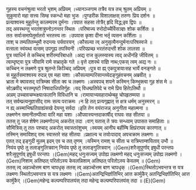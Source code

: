 

  
गुहस्य वचनंश्रुत्वा भरतो भृशम् अप्रियम् ।ध्यानञ्जगाम तत्रैव यत्र तच् श्रुतम् अप्रियम्  ॥   
सुकुमारो महा सत्त्वः सिम्ह स्कन्धो महा भुजः ।पुण्डरीक विशालाक्षस् तरुणः प्रिय दर्शनः  ॥   
प्रत्याश्वस्य मुहूर्तन्तु कालम्परम दुर्मनाः ।पपात सहसा तोत्रैर् हृदि विद्ध;इव द्विपः  ॥   
तद् अवस्थन्तु भरतंशत्रुघ्नोऽनन्तर स्थितः ।परिष्वज्य रुरोदोच्चैर्विसञ्ज्ञः शोक कर्शितः  ॥   
ततः सर्वाःसमापेतुर्मातरो भरतस्य ताः ।उपवास कृशा दीना भर्तृ व्यसन कर्शिताः  ॥   
ताश् च तम्पतितम्भूमौ रुदन्त्यः पर्यवारयन् ।कौसल्या त्व् अनुसृत्यैनन्दुर्मनाःपरिषस्वजे  ॥   
वत्सला स्वंयथा वत्सम् उपगूह्य तपस्विनी ।परिपप्रच्छ भरतंरुदन्ती शोक लालसा  ॥   
पुत्र व्याधिर्न ते कच्चिच् शरीरम्परिबाधते ।अद्य राज कुलस्यास्य त्वद् अधीनंहि जीवितम्  ॥   
त्वाम्दृष्ट्वा पुत्र जीवामि रामे सभ्रातृके गते  ॥ वृत्ते दशरथे राज्ञि नाथ;एकस् त्वम् अद्य नः  ॥   
कच्चिन् न लक्ष्मणे पुत्र श्रुतन्ते किञ्चिद् अप्रियम् ।पुत्र वा ह्य् एकपुत्रायाःसह भार्ये वनङ्गते  ॥   
स मुहूर्तंसमाश्वस्य रुदन्न् एव महा यशाः ।कौसल्याम्परिसान्त्व्येदङ्गुहंवचनम् अब्रवीत्  ॥   
भ्राता मे क्वावसद् रात्रिम्क्व सीता क्व च लक्ष्मणः ।अस्वपच् शयने कस्मिन् किम्भुक्त्वा गुह शंस मे  ॥   
सोऽब्रवीद् भरतम्पृष्टो निषादाधिपतिर्गुहः ।यद् विधम्प्रतिपेदे च रामे प्रिय हितेऽतिथौ  ॥   
अन्नम् उच्चावचम्भक्ष्याःफलानि विविधानि च ।रामायाभ्यवहारार्थम्बहु चोपहृतम्मया  ॥   
तत् सर्वम्प्रत्यनुज्ञासीद् रामः सत्य पराक्रमः ।न हि तत् प्रत्यगृह्णात् स क्षत्र धर्मम् अनुस्मरन्  ॥   
न ह्य् अस्माभिष्प्रतिग्राह्यंसखे देयन्तु सर्वदा ।इति तेन वयंराजन्न् अनुनीता महात्मना  ॥   
लक्ष्मणेन समानीतम्पीत्वा वारि महा यशाः ।औपवास्यन्तदाकार्षीद् राघवः सह सीतया  ॥   
ततस् तु जल शेषेण लक्ष्मणोऽप्य् अकरोत् तदा ।वाग् यतास् ते त्रयः सन्ध्याम् उपासत समाहिताः  ॥   
सौमित्रिस् तु ततः पश्चाद् अकरोत् स्वास्तरंशुभम् ।स्वयम् आनीय बर्हीम्षि क्षिप्रंराघव कारणात्  ॥   
तस्मिन् समाविशद् रामः स्वास्तरे सह सीतया ।प्रक्षाल्य च तयोःपादाव् अपचक्राम लक्ष्मणः  ॥   
एतत् तद् इङ्गुदी मूलम् इदम् एव च तत् तृणम् ।यस्मिन् रामश् च सीता च रात्रिम्ताम्शयिताव् उभौ  ॥   
नियंय पृष्ठे तु तलाङ्गुलित्रवान् नियंय पृष्ठे तु तलाङ्गुलित्रवान् ।(Gem)शरैःसुपूर्णाव् इषुधी परन्तपः शरैःसुपूर्णाव् इषुधी परन्तपः ।(Gem)महद् धनुःसज्यम् उपोह्य लक्ष्मणो महद् धनुःसज्यम् उपोह्य लक्ष्मणो ।(Gem)निशाम् अतिष्ठत् परितोऽस्य केवलन्निशाम् अतिष्ठत् परितोऽस्य केवलम्  ॥ (Gem)  
ततस् त्व् अहञ्चोत्तम बाण चापधृक् ततस् त्व् अहञ्चोत्तम बाण चापधृक् ।(Gem)स्थितोऽभवन्तत्र स यत्र लक्ष्मणः स्थितोऽभवन्तत्र स यत्र लक्ष्मणः ।(Gem)अतन्द्रिभिर्ज्ञातिभिर् आत्त कार्मुकैर् अतन्द्रिभिर्ज्ञातिभिर् आत्त कार्मुकैर् ।(Gem)महेन्द्र कल्पम्परिपालयंस् तदा महेन्द्र कल्पम्परिपालयंस् तदा  ॥ (E)(Gem)  
